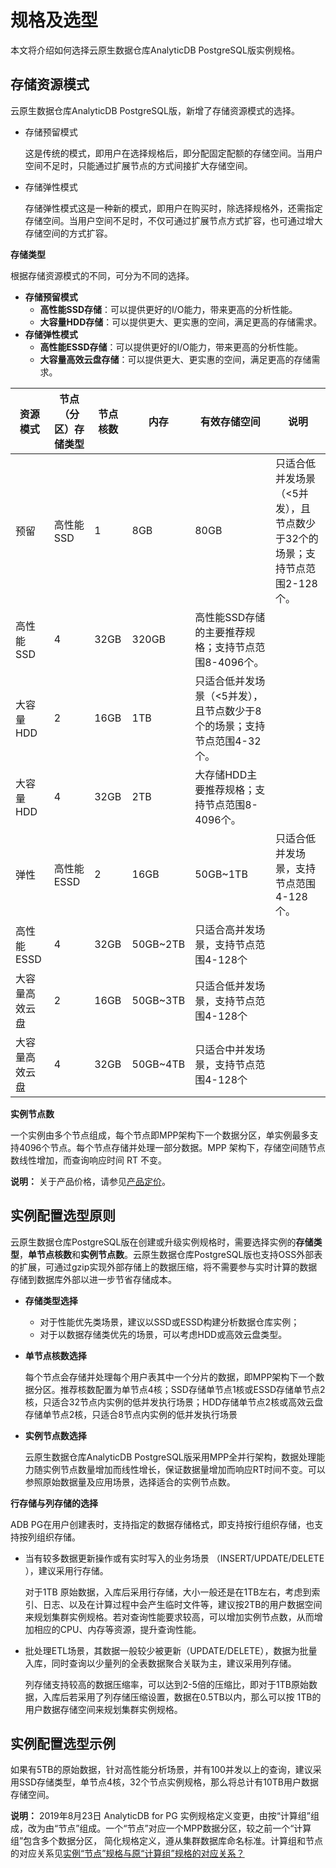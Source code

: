# 规格及选型

本文将介绍如何选择云原生数据仓库AnalyticDB PostgreSQL版实例规格。

## 存储资源模式

云原生数据仓库AnalyticDB PostgreSQL版，新增了存储资源模式的选择。

-   存储预留模式

    这是传统的模式，即用户在选择规格后，即分配固定配额的存储空间。当用户空间不足时，只能通过扩展节点的方式间接扩大存储空间。

-   存储弹性模式

    存储弹性模式这是一种新的模式，即用户在购买时，除选择规格外，还需指定存储空间。当用户空间不足时，不仅可通过扩展节点方式扩容，也可通过增大存储空间的方式扩容。


**存储类型**

根据存储资源模式的不同，可分为不同的选择。

-   **存储预留模式**
    -   **高性能SSD存储**：可以提供更好的I/O能力，带来更高的分析性能。
    -   **大容量HDD存储**：可以提供更大、更实惠的空间，满足更高的存储需求。
-   **存储弹性模式**
    -   **高性能ESSD存储**：可以提供更好的I/O能力，带来更高的分析性能。
    -   **大容量高效云盘存储**：可以提供更大、更实惠的空间，满足更高的存储需求。

|资源模式|节点（分区）存储类型|节点核数|内存|有效存储空间|说明|
|----|----------|----|--|------|--|
|预留|高性能SSD|1|8GB|80GB|只适合低并发场景（<5并发），且节点数少于32个的场景；支持节点范围2-128个。|
|高性能SSD|4|32GB|320GB|高性能SSD存储的主要推荐规格；支持节点范围8-4096个。|
|大容量HDD|2|16GB|1TB|只适合低并发场景（<5并发），且节点数少于8个的场景；支持节点范围4-32个。|
|大容量HDD|4|32GB|2TB|大存储HDD主要推荐规格；支持节点范围8-4096个。|
|弹性|高性能ESSD|2|16GB|50GB~1TB|只适合低并发场景，支持节点范围4-128个。|
|高性能ESSD|4|32GB|50GB~2TB|只适合高并发场景，支持节点范围4-128个|
|大容量高效云盘|2|16GB|50GB~3TB|只适合低并发场景，支持节点范围4-128个|
|大容量高效云盘|4|32GB|50GB~4TB|只适合中并发场景，支持节点范围4-128个|

**实例节点数**

一个实例由多个节点组成，每个节点即MPP架构下一个数据分区，单实例最多支持4096个节点。每个节点存储并处理一部分数据。MPP 架构下，存储空间随节点数线性增加，而查询响应时间 RT 不变。

**说明：** 关于产品价格，请参见[产品定价](/cn.zh-CN/规格和定价/产品定价.md)。

## 实例配置选型原则

云原生数据仓库PostgreSQL版在创建或升级实例规格时，需要选择实例的**存储类型**，**单节点核数**和**实例节点数**。云原生数据仓库PostgreSQL版也支持OSS外部表的扩展，可通过gzip实现外部存储上的数据压缩，将不需要参与实时计算的数据存储到数据库外部以进一步节省存储成本。

-   **存储类型选择**
    -   对于性能优先类场景，建议以SSD或ESSD构建分析数据仓库实例；
    -   对于以数据存储类优先的场景，可以考虑HDD或高效云盘类型。
-   **单节点核数选择**

    每个节点会存储并处理每个用户表其中一个分片的数据，即MPP架构下一个数据分区。推荐核数配置为单节点4核；SSD存储单节点1核或ESSD存储单节点2核，只适合32节点内实例的低并发执行场景；HDD存储单节点2核或高效云盘存储单节点2核，只适合8节点内实例的低并发执行场景

-   **实例节点数选择**

    云原生数据仓库AnalyticDB PostgreSQL版采用MPP全并行架构，数据处理能力随实例节点数量增加而线性增长，保证数据量增加而响应RT时间不变。可以参照原始数据量及应用场景，选择适合的实例节点数。


**行存储与列存储的选择**

ADB PG在用户创建表时，支持指定的数据存储格式，即支持按行组织存储，也支持按列组织存储。

-   当有较多数据更新操作或有实时写入的业务场景 （INSERT/UPDATE/DELETE ），建议采用行存储。

    对于1TB 原始数据，入库后采用行存储，大小一般还是在1TB左右，考虑到索引、日志、以及在计算过程中会产生临时文件等，建议按2TB的用户数据空间来规划集群实例规格。若对查询性能要求较高，可以增加实例节点数，从而增加相应的CPU、内存等资源，提升查询性能。

-   批处理ETL场景，其数据一般较少被更新（UPDATE/DELETE），数据为批量入库，同时查询以少量列的全表数据聚合关联为主，建议采用列存储。

    列存储支持较高的数据压缩率，可以达到2-5倍的压缩比，即对于1TB原始数据，入库后若采用了列存储压缩设置，数据在0.5TB以内，那么可以按 1TB的用户数据存储空间来规划集群实例规格。


## 实例配置选型示例

如果有5TB的原始数据，针对高性能分析场景，并有100并发以上的查询，建议采用SSD存储类型，单节点4核，32个节点实例规格，那么将总计有10TB用户数据存储空间。

**说明：** 2019年8月23日 AnalyticDB for PG 实例规格定义变更，由按“计算组”组成，改为由“节点”组成。一个“节点”对应一个MPP数据分区，较之前一个“计算组”包含多个数据分区， 简化规格定义，遵从集群数据库命名标准。计算组和节点的对应关系见[实例“节点”规格与原“计算组”规格的对应关系？](/cn.zh-CN/常见问题/实例“节点”规格与原“计算组”规格的对应关系？.md)

